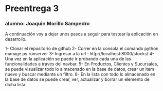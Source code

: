 # Preentrega 3
### alumno: Joaquin Morillo Sampedro

A continuación voy a dejar unos pasos a seguir para testear la aplicación en desarrollo. 

1- Clonar el repositorio de github
2- Correr en la consola el comando python manage.py runserver
3- Ingresar a la url : http://localhost:8000/stocks/
4- Una vez en la aplicación se puede ir probando cada una de las funcionalidades a través del navbar. 
5- En Productos, Clientes y Sucursales, se puede visualizar todo lo almacenado en la base de datos, crear un item nuevo y buscar mediante un filtro.
6- En la lista con todo lo almacenado en la base de datos se puede crear, ver, actualizar y borrar un elemento de dicha lista.  